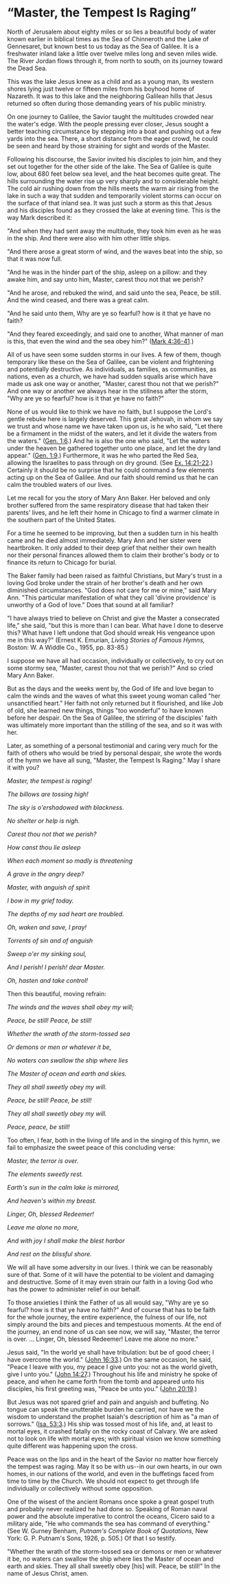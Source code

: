 # “Master, the Tempest Is Raging”

North of Jerusalem about eighty miles or so lies a beautiful body of water
known earlier in biblical times as the Sea of Chinneroth and the Lake of
Gennesaret, but known best to us today as the Sea of Galilee. It is a
freshwater inland lake a little over twelve miles long and seven miles wide.
The River Jordan flows through it, from north to south, on its journey toward
the Dead Sea.

This was the lake Jesus knew as a child and as a young man, its western shores
lying just twelve or fifteen miles from his boyhood home of Nazareth. It was
to this lake and the neighboring Galilean hills that Jesus returned so often
during those demanding years of his public ministry.

On one journey to Galilee, the Savior taught the multitudes crowded near the
water's edge. With the people pressing ever closer, Jesus sought a better
teaching circumstance by stepping into a boat and pushing out a few yards into
the sea. There, a short distance from the eager crowd, he could be seen and
heard by those straining for sight and words of the Master.

Following his discourse, the Savior invited his disciples to join him, and
they set out together for the other side of the lake. The Sea of Galilee is
quite low, about 680 feet below sea level, and the heat becomes quite great.
The hills surrounding the water rise up very sharply and to considerable
height. The cold air rushing down from the hills meets the warm air rising
from the lake in such a way that sudden and temporarily violent storms can
occur on the surface of that inland sea. It was just such a storm as this that
Jesus and his disciples found as they crossed the lake at evening time. This
is the way Mark described it:

"And when they had sent away the multitude, they took him even as he was in
the ship. And there were also with him other little ships.

"And there arose a great storm of wind, and the waves beat into the ship, so
that it was now full.

"And he was in the hinder part of the ship, asleep on a pillow: and they awake
him, and say unto him, Master, carest thou not that we perish?

"And he arose, and rebuked the wind, and said unto the sea, Peace, be still.
And the wind ceased, and there was a great calm.

"And he said unto them, Why are ye so fearful? how is it that ye have no
faith?

"And they feared exceedingly, and said one to another, What manner of man is
this, that even the wind and the sea obey him?" ([Mark
4:36-41](https://www.lds.org/scriptures/nt/mark/4.36-41?lang=eng#35).)

All of us have seen some sudden storms in our lives. A few of them, though
temporary like these on the Sea of Galilee, can be violent and frightening and
potentially destructive. As individuals, as families, as communities, as
nations, even as a church, we have had sudden squalls arise which have made us
ask one way or another, "Master, carest thou not that we perish?" And one way
or another we always hear in the stillness after the storm, "Why are ye so
fearful? how is it that ye have no faith?"

None of us would like to think we have _no_ faith, but I suppose the Lord's
gentle rebuke here is largely deserved. This great Jehovah, in whom we say we
trust and whose name we have taken upon us, is he who said, "Let there be a
firmament in the midst of the waters, and let it divide the waters from the
waters." ([Gen. 1:6](https://www.lds.org/scriptures/ot/gen/1.6?lang=eng#5).)
And he is also the one who said, "Let the waters under the heaven be gathered
together unto one place, and let the dry land appear." ([Gen.
1:9](https://www.lds.org/scriptures/ot/gen/1.9?lang=eng#8).) Furthermore, it
was he who parted the Red Sea, allowing the Israelites to pass through on dry
ground. (See [Ex.
14:21-22](https://www.lds.org/scriptures/ot/ex/14.21-22?lang=eng#20).)
Certainly it should be no surprise that he could command a few elements acting
up on the Sea of Galilee. And our faith should remind us that he can calm the
troubled waters of our lives.

Let me recall for you the story of Mary Ann Baker. Her beloved and only
brother suffered from the same respiratory disease that had taken their
parents' lives, and he left their home in Chicago to find a warmer climate in
the southern part of the United States.

For a time he seemed to be improving, but then a sudden turn in his health
came and he died almost immediately. Mary Ann and her sister were heartbroken.
It only added to their deep grief that neither their own health nor their
personal finances allowed them to claim their brother's body or to finance its
return to Chicago for burial.

The Baker family had been raised as faithful Christians, but Mary's trust in a
loving God broke under the strain of her brother's death and her own
diminished circumstances. "God does not care for me or mine," said Mary Ann.
"This particular manifestation of what they call 'divine providence' is
unworthy of a God of love." Does that sound at all familiar?

"I have always tried to believe on Christ and give the Master a consecrated
life," she said, "but this is more than I can bear. What have I done to
deserve this? What have I left undone that God should wreak His vengeance upon
me in this way?" (Ernest K. Emurian, _Living Stories of Famous Hymns,_ Boston:
W. A Widdle Co., 1955, pp. 83-85.)

I suppose we have all had occasion, individually or collectively, to cry out
on some stormy sea, "Master, carest thou not that we perish?" And so cried
Mary Ann Baker.

But as the days and the weeks went by, the God of life and love began to calm
the winds and the waves of what this sweet young woman called "her
unsanctified heart." Her faith not only returned but it flourished, and like
Job of old, she learned new things, things "too wonderful" to have known
before her despair. On the Sea of Galilee, the stirring of the disciples'
faith was ultimately more important than the stilling of the sea, and so it
was with her.

Later, as something of a personal testimonial and caring very much for the
faith of others who would be tried by personal despair, she wrote the words of
the hymn we have all sung, "Master, the Tempest Is Raging." May I share it
with you?

_Master, the tempest is raging!_

_The billows are tossing high!_

_The sky is o'ershadowed with blackness._

_No shelter or help is nigh._

_Carest thou not that we perish?_

_How canst thou lie asleep_

_When each moment so madly is threatening_

_A grave in the angry deep?_

_Master, with anguish of spirit_

_I bow in my grief today._

_The depths of my sad heart are troubled._

_Oh, waken and save, I pray!_

_Torrents of sin and of anguish_

_Sweep o'er my sinking soul,_

_And I perish! I perish! dear Master._

_Oh, hasten and take control!_

Then this beautiful, moving refrain:

_The winds and the waves shall obey my will;_

_Peace, be still! Peace, be still!_

_Whether the wrath of the storm-tossed sea_

_Or demons or men or whatever it be,_

_No waters can swallow the ship where lies_

_The Master of ocean and earth and skies._

_They all shall sweetly obey my will._

_Peace, be still! Peace, be still!_

_They all shall sweetly obey my will._

_Peace, peace, be still!_

Too often, I fear, both in the living of life and in the singing of this hymn,
we fail to emphasize the sweet peace of this concluding verse:

_Master, the terror is over._

_The elements sweetly rest._

_Earth's sun in the calm lake is mirrored,_

_And heaven's within my breast._

_Linger, Oh, blessed Redeemer!_

_Leave me alone no more,_

_And with joy I shall make the blest harbor_

_And rest on the blissful shore._

We will all have some adversity in our lives. I think we can be reasonably
sure of that. Some of it will have the potential to be violent and damaging
and destructive. Some of it may even strain our faith in a loving God who has
the power to administer relief in our behalf.

To those anxieties I think the Father of us all would say, "Why are ye so
fearful? how is it that ye have no faith?" And of course that has to be faith
for the whole journey, the entire experience, the fulness of our life, not
simply around the bits and pieces and tempestuous moments. At the end of the
journey, an end none of us can see now, we will say, "Master, the terror is
over. ... Linger, Oh, blessed Redeemer! Leave me alone no more."

Jesus said, "In the world ye shall have tribulation: but be of good cheer; I
have overcome the world." ([John
16:33](https://www.lds.org/scriptures/nt/john/16.33?lang=eng#32).) On the same
occasion, he said, "Peace I leave with you, my peace I give unto you: not as
the world giveth, give I unto you." ([John
14:27](https://www.lds.org/scriptures/nt/john/14.27?lang=eng#26).) Throughout
his life and ministry he spoke of peace, and when he came forth from the tomb
and appeared unto his disciples, his first greeting was, "Peace be unto you."
([John 20:19](https://www.lds.org/scriptures/nt/john/20.19?lang=eng#18).)

But Jesus was not spared grief and pain and anguish and buffeting. No tongue
can speak the unutterable burden he carried, nor have we the wisdom to
understand the prophet Isaiah's description of him as "a man of sorrows."
([Isa. 53:3](https://www.lds.org/scriptures/ot/isa/53.3?lang=eng#2).) His ship
was tossed most of his life, and, at least to mortal eyes, it crashed fatally
on the rocky coast of Calvary. We are asked not to look on life with mortal
eyes; with spiritual vision we know something quite different was happening
upon the cross.

Peace was on the lips and in the heart of the Savior no matter how fiercely
the tempest was raging. May it so be with us--in our own hearts, in our own
homes, in our nations of the world, and even in the buffetings faced from time
to time by the Church. We should not expect to get through life individually
or collectively without some opposition.

One of the wisest of the ancient Romans once spoke a great gospel truth and
probably never realized he had done so. Speaking of Roman naval power and the
absolute imperative to control the oceans, Cicero said to a military aide, "He
who commands the sea has command of everything." (See W. Gurney Benham,
_Putnam's Complete Book of Quotations,_ New York: G. P. Putnam's Sons, 1926,
p. 505.) Of that I so testify.

"Whether the wrath of the storm-tossed sea or demons or men or whatever it be,
no waters can swallow the ship where lies the Master of ocean and earth and
skies. They all shall sweetly obey [his] will. Peace, be still!" In the name
of Jesus Christ, amen.


